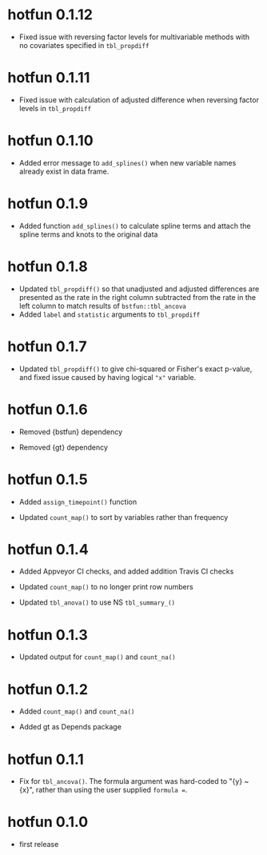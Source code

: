 # hotfun 0.1.12

- Fixed issue with reversing factor levels for multivariable methods with no covariates specified in `tbl_propdiff`

# hotfun 0.1.11

- Fixed issue with calculation of adjusted difference when reversing factor levels in `tbl_propdiff`

# hotfun 0.1.10

- Added error message to `add_splines()` when new variable names already exist in data frame.

# hotfun 0.1.9

- Added function `add_splines()` to calculate spline terms and attach the spline terms and knots to the original data

# hotfun 0.1.8

- Updated `tbl_propdiff()` so that unadjusted and adjusted differences are presented as the rate in the right column subtracted from the rate in the left column to match results of `bstfun::tbl_ancova`
- Added `label` and `statistic` arguments to `tbl_propdiff`

# hotfun 0.1.7

- Updated `tbl_propdiff()` to give chi-squared or Fisher's exact p-value, and fixed issue caused by having logical `"x"` variable.

# hotfun 0.1.6

- Removed {bstfun} dependency 

- Removed {gt} dependency 

# hotfun 0.1.5

- Added `assign_timepoint()` function

- Updated `count_map()` to sort by variables rather than frequency

# hotfun 0.1.4

- Added Appveyor CI checks, and added addition Travis CI checks

- Updated `count_map()` to no longer print row numbers

- Updated `tbl_anova()` to use NS `tbl_summary_()`

# hotfun 0.1.3

- Updated output for `count_map()` and `count_na()`

# hotfun 0.1.2

- Added `count_map()` and `count_na()`

- Added gt as Depends package

# hotfun 0.1.1

- Fix for `tbl_ancova()`. The formula argument was hard-coded to "{y} ~ {x}", rather than using the user supplied `formula =`.

# hotfun 0.1.0

- first release
